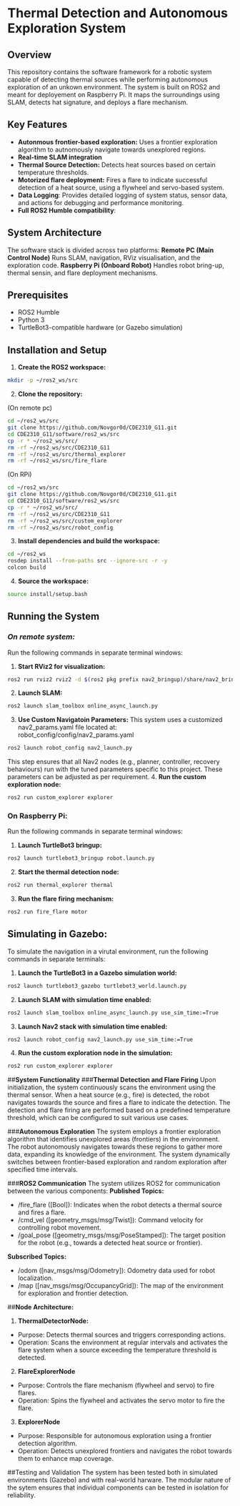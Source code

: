 # **Thermal Detection and Autonomous Exploration System**
## **Overview**
This repository contains the software framework for a robotic system capable of detecting thermal sources while performing autonomous exploration of an unkown environment. The system is built on ROS2 and meant for deployement on Raspberry Pi. It maps the surroundings using SLAM, detects hat signature, and deploys a flare mechanism.

## **Key Features**
- **Autonmous frontier-based exploration:** Uses a frontier exploration algorithm to autnomously navigate towards unexplored regions.
- **Real-time SLAM integration**
- **Thermal Source Detection:** Detects heat sources based on certain temperature thresholds.
- **Motorized flare deployment:** Fires a flare to indicate successful detection of a heat source, using a flywheel and servo-based system.
- **Data Logging**: Provides detailed logging of system status, sensor data, and actions for debugging and performance monitoring.
- **Full ROS2 Humble compatibility**:

## **System Architecture**
The software stack is divided across two platforms:
**Remote PC (Main Control Node)**
Runs SLAM, navigation, RViz visualisation, and the exploration code.
**Raspberry Pi (Onboard Robot)**
Handles robot bring-up, thermal sensin, and flare deployment mechanisms.

## **Prerequisites**
- ROS2 Humble
- Python 3
- TurtleBot3-compatible hardware (or Gazebo simulation)

## **Installation and Setup**
1. **Create the ROS2 workspace:**
```bash
mkdir -p ~/ros2_ws/src
```
2. **Clone the repository:**

  (On remote pc)
```bash
cd ~/ros2_ws/src
git clone https://github.com/Novgor0d/CDE2310_G11.git
cd CDE2310_G11/software/ros2_ws/src
cp -r * ~/ros2_ws/src/
rm -rf ~/ros2_ws/src/CDE2310_G11
rm -rf ~/ros2_ws/src/thermal_explorer
rm -rf ~/ros2_ws/src/fire_flare
```
  (On RPi)
```bash
cd ~/ros2_ws/src
git clone https://github.com/Novgor0d/CDE2310_G11.git
cd CDE2310_G11/software/ros2_ws/src
cp -r * ~/ros2_ws/src/
rm -rf ~/ros2_ws/src/CDE2310_G11
rm -rf ~/ros2_ws/src/custom_explorer
rm -rf ~/ros2_ws/src/robot_config
```
3. **Install dependencies and build the workspace:**
```bash
cd ~/ros2_ws
rosdep install --from-paths src --ignore-src -r -y
colcon build
```
4. **Source the workspace:**
```bash
source install/setup.bash
```
## **Running the System**
### ***On remote system:***
Run the following commands in separate terminal windows:
1. **Start RViz2 for visualization:**
```bash
ros2 run rviz2 rviz2 -d $(ros2 pkg prefix nav2_bringup)/share/nav2_bringup/rviz/nav2_default_view.rviz
```
2. **Launch SLAM:**
```bash
ros2 launch slam_toolbox online_async_launch.py
```
3. **Use Custom Navigatoin Parameters:**
This system uses a customized nav2_params.yaml file located at: robot_config/config/nav2_params.yaml
```bash
ros2 launch robot_config nav2_launch.py
```
This step ensures that all Nav2 nodes (e.g., planner, controller, recovery behaviours) run with the tuned parameters specific to this project. These parameters can be adjusted as per requirement.
4. **Run the custom exploration node:**
```bash
ros2 run custom_explorer explorer
```
### **On Raspberry Pi:**
Run the following commands in separate terminal windows:
1. **Launch TurtleBot3 bringup:**
```bash
ros2 launch turtlebot3_bringup robot.launch.py
```
2. **Start the thermal detection node:**
```bash
ros2 run thermal_explorer thermal
```
3. **Run the flare firing mechanism:**
```bash
ros2 run fire_flare motor
```
## **Simulating in Gazebo:**
To simulate the navigation in a virutal environment, run the following commands in separate terminals:
1. **Launch the TurtleBot3 in a Gazebo simulation world:**
```bash
ros2 launch turtlebot3_gazebo turtlebot3_world.launch.py
```
2. **Launch SLAM with simulation time enabled:**
```bash
ros2 launch slam_toolbox online_async_launch.py use_sim_time:=True
```
3. **Launch Nav2 stack with simulation time enabled:**
```bash
ros2 launch robot_config nav2_launch.py use_sim_time:=True
```
4. **Run the custom exploration node in the simulation:**
```bash
ros2 run custom_explorer explorer
```

##**System Functionality**
###**Thermal Detection and Flare Firing**
Upon initialization, the system continuously scans the environment using the thermal sensor. When a heat source (e.g., fire) is detected, the robot navigates towards the source and fires a flare to indicate the detection. The detection and flare firing are performed based on a predefined temperature threshold, which can be configured to suit various use cases.

###**Autonomous Exploration**
The system employs a frontier exploration algorithm that identifies unexplored areas (frontiers) in the environment. The robot autonomously navigates towards these regions to gather more data, expanding its knowledge of the environment. The system dynamically switches between frontier-based exploration and random exploration after specified time intervals.

###**ROS2 Communication**
The system utilizes ROS2 for communication between the various components:
**Published Topics:**
  - /fire_flare ([Bool]): Indicates when the robot detects a thermal source and fires a flare.
  - /cmd_vel ([geometry_msgs/msg/Twist]): Command velocity for controlling robot movement.
  - /goal_pose ([geometry_msgs/msg/PoseStamped]): The target position for the robot (e.g., towards a detected heat source or frontier).

**Subscribed Topics:**
   - /odom ([nav_msgs/msg/Odometry]): Odometry data used for robot localization.
   - /map ([nav_msgs/msg/OccupancyGrid]): The map of the environment for exploration and frontier detection.

##**Node Architecture:**
1. **ThermalDetectorNode:**
  - Purpose: Detects thermal sources and triggers corresponding actions.
  - Operation: Scans the environment at regular intervals and activates the flare system when a source exceeding the temperature threshold is detected.
2. **FlareExplorerNode**
  - Purpose: Controls the flare mechanism (flywheel and servo) to fire flares.
  - Operation: Spins the flywheel and activates the servo motor to fire the flare.
3. **ExplorerNode**
  - Purpose: Responsible for autonomous exploration using a frontier detection algorithm.
  - Operation: Detects unexplored frontiers and navigates the robot towards them to enhance map coverage.

##Testing and Validation
The system has been tested both in simulated environments (Gazebo) and with real-world harware. The modular nature of the sytem ensures that individual components can be tested in isolation for reliability.



 




